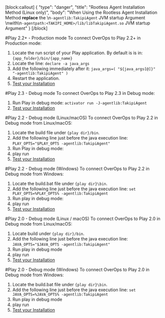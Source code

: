 [block:callout]
{
  "type": "danger",
  "title": "Rootless Agent Installation Method (Linux only)",
  "body": "When Using the Rootless Agent Installation Method **replace** the \n```-agentlib:TakipiAgent``` JVM startup Argument \nwith\n```-agentpath:<TAKIPI_HOME>/lib/libTakipiAgent.so``` JVM startup Argument"
}
[/block]

#Play 2.2+ - Production mode
To connect OverOps to Play 2.2+ in Production mode:

1. Locate the run script of your Play application. By default is is in: ```{app_folder}/bin/{app_name}```
2. Locate the line: 
```declare -a java_args```
3. Add the following immediately after it:
```java_args=( "${java_args[@]}" "-agentlib:TakipiAgent" )```
4. Restart the application.
5. [Test your Installation](doc:test-your-installation) 



#Play 2.3 - Debug mode
To connect OverOps to Play 2.3 in Debug mode:

1. Run Play in debug mode:
```activator run -J-agentlib:TakipiAgent```
2. [Test your Installation](doc:test-your-installation)



#Play 2.2 - Debug mode (Linux/macOS)
To connect OverOps to Play 2.2 in Debug mode from Linux/macOS:

1. Locate the build file under ```{play dir}/bin```.
2. Add the following line just before the java execution line:
```PLAY_OPTS="$PLAY_OPTS -agentlib:TakipiAgent"```
3. Run Play in debug mode: 
4. play run
5. [Test your Installation](doc:test-your-installation) 



#Play 2.2 - Debug mode (Windows)
To connect OverOps to Play 2.2 in Debug mode from Windows:

1. Locate the build.bat file under ```{play dir}\bin```.
2. Add the following line just before the java execution line:
```set PLAY_OPTS=%PLAY_OPTS% -agentlib:TakipiAgent```
3. Run play in debug mode:
4. play run
5. [Test your Installation](doc:test-your-installation) 



#Play 2.0 - Debug mode (Linux / macOS)
To connect OverOps to Play 2.0 in Debug mode from Linux/macOS:

1. Locate build under ```{play dir}/bin```.
2. Add the following line just before the java execution line:
```JAVA_OPTS="$JAVA_OPTS -agentlib:TakipiAgent"```
3. Run play in debug mode
4. play run
5. [Test your Installation](doc:test-your-installation) 



#Play 2.0 - Debug mode (Windows)
To connect OverOps to Play 2.0 in Debug mode from Windows:

1. Locate the build.bat file under ```{play dir}\bin```.
2. Add the following line just before the java execution line: 
```set JAVA_OPTS=%JAVA_OPTS% -agentlib:TakipiAgent```
3. Run play in debug mode
4.  play run
5. [Test your Installation](doc:test-your-installation)